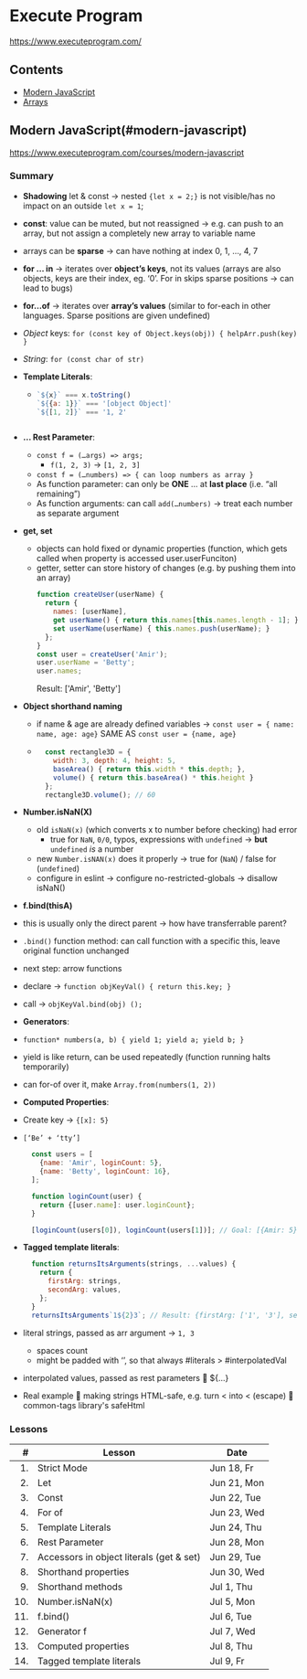# Execute Program

<https://www.executeprogram.com/>

## Contents

- [Modern JavaScript](#modern-javascript)
- [Arrays](#arrays)

## Modern JavaScript(#modern-javascript)

<https://www.executeprogram.com/courses/modern-javascript>

### Summary

- **Shadowing** let & const &rarr; nested `{let x = 2;}` is not visible/has no impact on an outside `let x = 1`;
- **const**: value can be muted, but not reassigned &rarr; e.g. can push to an array, but not assign a completely new array to variable name
-	arrays can be **sparse** &rarr; can have nothing at index 0, 1, …, 4, 7
-	**for … in** &rarr; iterates over **object’s keys**, not its values (arrays are also objects, keys are their index, eg. ‘0’. For in skips sparse positions &rarr; can lead to bugs)
-	**for…of** &rarr; iterates over **array’s values** (similar to for-each in other languages. Sparse positions are given undefined)
  - *Object* keys: `for (const key of Object.keys(obj)) { helpArr.push(key) }`
  - *String*: `for (const char of str)`
- **Template Literals**: 

  - ```javascript
    `${x}` === x.toString()
    `${{a: 1}}` === '[object Object]'
    `${[1, 2]}` === '1, 2'
  ```
- **... Rest Parameter**:
  -	`const f = (…args) => args;`
    - `f(1, 2, 3)` &rarr; `[1, 2, 3]`
  - `const f = (…numbers) => { can loop numbers as array }`
  - As function parameter: can only be **ONE** … at **last place** (i.e. “all remaining”)
  -	As function arguments: can call `add(…numbers)` &rarr; treat each number as separate argument

- **get, set**
  - objects can hold fixed or dynamic properties (function, which gets called when property is accessed user.userFunciton)
  - getter, setter can store history of changes (e.g. by pushing them into an array)
    ```javascript
    function createUser(userName) {
      return {
        names: [userName],
        get userName() { return this.names[this.names.length - 1]; },
        set userName(userName) { this.names.push(userName); }
      };
    }
    const user = createUser('Amir');
    user.userName = 'Betty';
    user.names;
    ```
    Result: ['Amir', 'Betty']

- **Object shorthand naming**
  - if name & age are already defined variables &rarr; `const user = { name: name, age: age}` SAME AS `const user = {name, age}`
  - 
    ```javascript 
      const rectangle3D = {
        width: 3, depth: 4, height: 5,
        baseArea() { return this.width * this.depth; },
        volume() { return this.baseArea() * this.height }
      };
      rectangle3D.volume(); // 60
      ```

- **Number.isNaN(X)**
  - old `isNaN(x)` (which converts x to number before checking) had error
    - true for `NaN`, `0/0`, typos, expressions with `undefined` &rarr; **but** `undefined` *is* a number
  - new `Number.isNAN(x)` does it properly &rarr; true for (`NaN`) / false for (`undefined`)
  - configure in eslint &rarr; configure no-restricted-globals &rarr; disallow isNaN()

-	**f.bind(thisA)**
  -	this is usually only the direct parent &rarr; how have transferrable parent?
  -	`.bind()` function method: can call function with a specific this, leave original function unchanged
  -	next step: arrow functions
  -	declare &rarr; `function objKeyVal() { return this.key; }`
  -	call &rarr; `objKeyVal.bind(obj) ();`

-	**Generators**:
  -	`function* numbers(a, b) { yield 1; yield a; yield b; }`
  -	yield is like return, can be used repeatedly (function running halts temporarily)
  -	can for-of over it, make `Array.from(numbers(1, 2))`

-	**Computed Properties**:
  -	Create key &rarr; `{[x]: 5}`
  -	`[‘Be’ + ‘tty’]`
    ```javascript
      const users = [
        {name: 'Amir', loginCount: 5},
        {name: 'Betty', loginCount: 16},
      ];

      function loginCount(user) {
        return {[user.name]: user.loginCount};
      }

      [loginCount(users[0]), loginCount(users[1])]; // Goal: [{Amir: 5}, {Betty: 16}]
    ```

-	**Tagged template literals**:
      ```javascript
        function returnsItsArguments(strings, ...values) {
          return {
            firstArg: strings,
            secondArg: values,
          };
        }
        returnsItsArguments`1${2}3`; // Result: {firstArg: ['1', '3'], secondArg: [2]}
      ```
- literal strings, passed as arr argument &rarr; `1, 3`
  - spaces count
  - might be padded with ‘’, so that always #literals > #interpolatedVal
- interpolated values, passed as rest parameters  ${…}
- Real example  making strings HTML-safe, e.g. turn < into &lt; (escape)  common-tags library's safeHtml



### Lessons

| # | Lesson | Date |
| ---: | --- | --- |
| 1. | Strict Mode | Jun 18, Fr |
| 2. | Let | Jun 21, Mon |
| 3. | Const | Jun 22, Tue |
| 4. | For of | Jun 23, Wed |
| 5. | Template Literals| Jun 24, Thu |
| 6. | Rest Parameter | Jun 28, Mon |
| 7. | Accessors in object literals (get & set)| Jun 29, Tue |
| 8. | Shorthand properties | Jun 30, Wed |
| 9. | Shorthand methods | Jul 1, Thu |
| 10. | Number.isNaN(x) | Jul 5, Mon |
| 11. | f.bind() | Jul 6, Tue|
| 12. | Generator f | Jul 7, Wed |
| 13. | Computed properties | Jul 8, Thu |
| 14. | Tagged template literals | Jul 9, Fr |
<!--
| | | |
| | | |
| | | |
 -->


 

